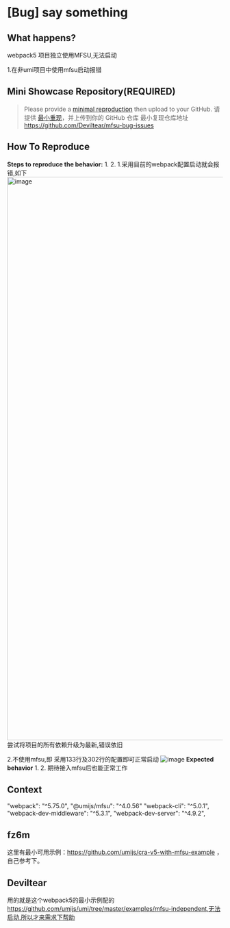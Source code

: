 # [Bug] say something

<!--
感谢您向我们反馈问题，为了高效的解决问题，我们期望你能提供以下信息：
-->

## What happens?

webpack5 项目独立使用MFSU,无法启动

<!-- A clear and concise description of what the bug is. -->
<!-- 清晰的描述下遇到的问题。-->

1.在非umi项目中使用mfsu启动报错

## Mini Showcase Repository(REQUIRED)

> Please provide a [minimal reproduction](https://stackoverflow.com/help/minimal-reproducible-example) then upload to your GitHub. 请提供 [最小重现](https://stackoverflow.com/help/minimal-reproducible-example)，并上传到你的 GitHub 仓库
> 最小复现仓库地址 https://github.com/Deviltear/mfsu-bug-issues

<!-- 为节约大家的时间，无复现步骤的 ISSUE 会被关闭，提供之后再 REOPEN -->
<!-- YOUR_REPOSITORY_URL on github or stackbliz -->

## How To Reproduce

**Steps to reproduce the behavior:** 1. 2. 1.采用目前的webpack配置启动就会报错,如下
<img width="1316" alt="image" src="https://user-images.githubusercontent.com/52785001/223939404-ee85009b-bc7e-4a97-a9df-070f4659c7a3.png">
尝试将项目的所有依赖升级为最新,错误依旧

2.不使用mfsu,即 采用133行及302行的配置即可正常启动
![image](https://user-images.githubusercontent.com/52785001/223939779-d13668ca-91ee-45cc-89d1-ba6bffa049e7.png)
**Expected behavior** 1. 2.
期待接入mfsu后也能正常工作

<!-- 请提供复现链接/步骤，错误日志以及相关配置 -->

## Context

"webpack": "^5.75.0",
"@umijs/mfsu": "^4.0.56"
"webpack-cli": "^5.0.1",
"webpack-dev-middleware": "^5.3.1",
"webpack-dev-server": "^4.9.2",

## fz6m

这里有最小可用示例：https://github.com/umijs/cra-v5-with-mfsu-example ，自己参考下。

## Deviltear

用的就是这个webpack5的最小示例配的 https://github.com/umijs/umi/tree/master/examples/mfsu-independent,无法启动,所以才来需求下帮助
